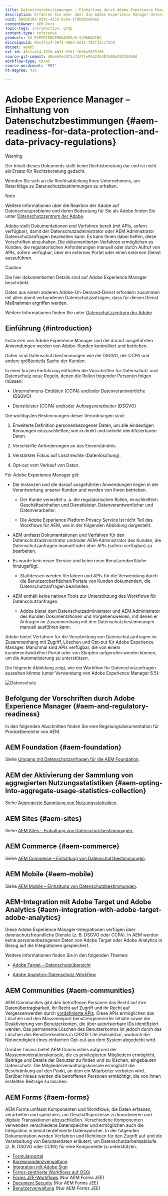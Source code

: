 ```yaml
---
title: Datenschutzbestimmungen – Einhaltung durch Adobe Experience Manager
description: Erfahren Sie mehr über die Adobe Experience Manager-Unterstützung für die verschiedenen Datenschutzbestimmungen. Dazu gehören die Datenschutz-Grundverordnung (DSGVO) der EU, das kalifornische Verbraucherdatenschutzgesetz und die Einhaltung der Vorschriften bei der Implementierung eines neuen AEM.
uuid: 9b0b8101-929c-4232-8c6e-1f9b8b2e0aa2
contentOwner: AEM Docs
topic-tags: introduction, grdp
content-type: reference
products: SG_EXPERIENCEMANAGER/6.5/MANAGING
discoiquuid: 0bcd7ac4-3071-466d-bd11-701f35ccf5bd
docset: aem65
exl-id: 46c1ca14-78f6-4b33-9fdf-1b90a9875f66
source-git-commit: d8ae63edd71c7d27fe93d24b30fb00a29332658d
workflow-type: tm+mt
source-wordcount: '907'
ht-degree: 41%

---
```


# Adobe Experience Manager – Einhaltung von Datenschutzbestimmungen {#aem-readiness-for-data-protection-and-data-privacy-regulations}

>[!WARNING]
>
>Der Inhalt dieses Dokuments stellt keine Rechtsberatung dar und ist nicht als Ersatz für Rechtsberatung gedacht.
>
>Wenden Sie sich an die Rechtsabteilung Ihres Unternehmens, um Ratschläge zu Datenschutzbestimmungen zu erhalten.

>[!NOTE]
>
>Weitere Informationen über die Reaktion der Adobe auf Datenschutzprobleme und deren Bedeutung für Sie als Adobe finden Sie unter [Datenschutzzentrum der Adobe](https://www.adobe.com/de/privacy.html).

Adobe stellt Dokumentationen und Verfahren bereit (mit APIs, sofern verfügbar), damit der Datenschutzadministrator oder AEM Administrator Datenschutzanfragen bearbeiten kann. Es kann Ihnen dabei helfen, diese Vorschriften einzuhalten. Die dokumentierten Verfahren ermöglichen es Kunden, die regulatorischen Anforderungen manuell oder durch Aufruf von APIs, sofern verfügbar, über ein externes Portal oder einen externen Dienst auszuführen.

>[!CAUTION]
>
>Die hier dokumentierten Details sind auf Adobe Experience Manager beschränkt.
>
>Daten aus einem anderen Adobe-On-Demand-Dienst erfordern zusammen mit allen damit verbundenen Datenschutzanfragen, dass für diesen Dienst Maßnahmen ergriffen werden.
>
>Weitere Informationen finden Sie unter [Datenschutzzentrum der Adobe](https://www.adobe.com/de/privacy.html).

## Einführung {#introduction}

Instanzen von Adobe Experience Manager und die darauf ausgeführten Anwendungen werden von Adobe-Kunden kontrolliert und betrieben.

Daher sind Datenschutzbestimmungen wie die DSGVO, der CCPA und andere größtenteils Sache der Kunden.

In einer kurzen Einführung enthalten die Vorschriften für Datenschutz und Datenschutz neue Regeln, denen die Rollen folgender Personen folgen müssen:

* Unternehmens-Entitäten (CCPA) und/oder Datenverantwortliche (DSGVO)

* Dienstleister (CCPA) und/oder Auftragsverarbeiter (DSGVO)

Die wichtigsten Bestimmungen dieser Verordnungen sind:

1. Erweiterte Definition personenbezogener Daten, um alle eindeutigen Kennungen einzuschließen; wie in direkt und indirekt identifizierbaren Daten.

2. Verschärfte Anforderungen an das Einverständnis.

3. Verstärkter Fokus auf Löschrechte (Datenlöschung).

4. Opt-out vom Verkauf von Daten.

Für Adobe Experience Manager gilt:

* Die Instanzen und die darauf ausgeführten Anwendungen liegen in der Verantwortung unserer Kunden und werden von ihnen betrieben.

   * Der Kunde verwaltet u. a. die regulatorischen Rollen, einschließlich Geschäftseinheiten und Dienstleister, Datenverantwortlicher und Datenverarbeiter.

   * Die Adobe Experience Platform Privacy Service ist nicht Teil des Workflows für AEM, wie in der folgenden Abbildung dargestellt.

* AEM umfasst Dokumentationen und Verfahren für den Datenschutzadministrator und/oder AEM-Administrator des Kunden, die Datenschutzanfragen manuell oder über APIs (sofern verfügbar) zu bearbeiten.

* Es wurde kein neuer Service und keine neue Benutzeroberfläche hinzugefügt.

   * Stattdessen werden Verfahren und APIs für die Verwendung durch die Benutzeroberflächen/Portale von Kunden dokumentiert, die Datenschutzanfragen bearbeiten.

* AEM enthält keine nativen Tools zur Unterstützung des Workflows für Datenschutzanfragen.

   * Adobe bietet dem Datenschutzadministrator und AEM Administrator des Kunden Dokumentationen und Vorgehensweisen, mit denen er Anfragen im Zusammenhang mit den Datenschutzbestimmungen manuell ausführen kann.

Adobe bietet Verfahren für die Verarbeitung von Datenschutzanfragen im Zusammenhang mit Zugriff, Löschen und Opt-out für Adobe Experience Manager. Manchmal sind APIs verfügbar, die von einem kundenentwickelten Portal oder von Skripten aufgerufen werden können, um die Automatisierung zu unterstützen.

Die folgende Abbildung zeigt, wie ein Workflow für Datenschutzanfragen aussehen könnte (unter Verwendung von Adobe Experience Manager 6.5):

![Datenschutz](assets/data-protection-and-privacy-01.png)

## Befolgung der Vorschriften durch Adobe Experience Manager {#aem-and-regulatory-readiness}

In den folgenden Abschnitten finden Sie eine Regelungsdokumentation für Produktbereiche von AEM.

## AEM Foundation {#aem-foundation}

Siehe [Umgang mit Datenschutzanfragen für die AEM Foundation](/help/sites-administering/handling-gdpr-requests-for-aem-platform.md).

## AEM der Aktivierung der Sammlung von aggregierten Nutzungsstatistiken {#aem-opting-into-aggregate-usage-statistics-collection}

Siehe [Aggregierte Sammlung von Nutzungsstatistiken](/help/sites-deploying/opt-in-aggregated-usage-statistics.md).

## AEM Sites {#aem-sites}

Siehe [AEM Sites – Einhaltung von Datenschutzbestimmungen.](/help/sites-administering/gdpr-compliance-sites.md)

## AEM Commerce {#aem-commerce}

Siehe [AEM Commerce – Einhaltung von Datenschutzbestimmungen](/help/sites-administering/gdpr-compliance-commerce.md).

## AEM Mobile {#aem-mobile}

Siehe [AEM Mobile – Einhaltung von Datenschutzbestimmungen](/help/mobile/aem-mobile-gdpr-compliance.md).

## AEM-Integration mit Adobe Target und Adobe Analytics {#aem-integration-with-adobe-target-adobe-analytics}

Diese Adobe Experience Manager-Integrationen verfügen über datenschutzfreundliche Dienste (z. B. DSGVO oder CCPA). In AEM werden keine personenbezogenen Daten von Adobe Target oder Adobe Analytics in Bezug auf die Integrationen gespeichert.

Weitere Informationen finden Sie in den folgenden Themen:

* [Adobe Target – Datenschutzübersicht](https://developer.adobe.com/target/before-implement/privacy/cmp-privacy-and-general-data-protection-regulation/?lang=en)

* [Adobe Analytics-Datenschutz-Workflow](https://experienceleague.adobe.com/docs/analytics/admin/admin-tools/data-governance/an-gdpr-workflow.html)

## AEM Communities {#aem-communities}

AEM Communities gibt den betroffenen Personen das Recht auf ihre Datenübertragbarkeit, ihr Recht auf Zugriff und ihr Recht auf Vergessenwerden durch [vordefinierte APIs](/help/communities/user-ugc-management-service.md). Diese APIs ermöglichen das Löschen und den Massenexport benutzergenerierter Inhalte sowie die Deaktivierung von Benutzerkonten, die über autorisierbare IDs identifiziert werden. Das permanente Löschen des Benutzerkontos ist jedoch durch das Löschen des Benutzerknotens in CRXDE Lite realisierbar, wodurch die Notwendigkeit eines einfachen Opt-out aus dem System abgedeckt wird.

Darüber hinaus bietet AEM Communities aufgrund der Massenmoderationskonsole, die es privilegierten Mitgliedern ermöglicht, Beiträge und Details der Benutzer zu finden und zu löschen, eingebauten Datenschutz. Die Mitgliederverwaltungskonsole ermöglicht die Beschränkung auf den Punkt, an dem ein Mitarbeiter verboten wird. Darüber hinaus werden die betroffenen Personen ermächtigt, die von ihnen erstellten Beiträge zu löschen.

## AEM Forms {#aem-forms}

AEM Forms umfasst Komponenten und Workflows, die Daten erfassen, verarbeiten und speichern, um Geschäftsprozesse zu koordinieren und digitale Transaktionen abzuschließen. Verschiedene Komponenten verwenden verschiedene Datenspeicher und ermöglichen auch die Integration in benutzerdefinierte Datenspeicher. In der folgenden Dokumentation werden Verfahren und Richtlinien für den Zugriff auf und die Verarbeitung von Benutzerdaten erläutert, um Datenschutzarbeitsabläufe (z. B. DSGVO oder CCPA) für eine Komponente zu unterstützen.

* [Formularportal](/help/forms/using/forms-portal-handling-user-data.md)
* [Korrespondenzverwaltung](/help/forms/using/correspondence-management-handling-user-data.md)
* [Integration mit Adobe Sign](/help/forms/using/integration-adobe-sign-handling-user-data.md)
* [Forms-zentrierte Workflows auf OSGi](/help/forms/using/forms-workflow-osgi-handling-user-data.md)
* [Forms JEE-Workflows](/help/forms/using/forms-workflow-jee-handling-user-data.md) (Nur AEM Forms JEE)
* [Document Security](/help/forms/using/document-security-handling-user-data.md) (Nur AEM Forms JEE)
* [Benutzerverwaltung](/help/forms/using/user-management-handling-user-data.md) (Nur AEM Forms JEE)
